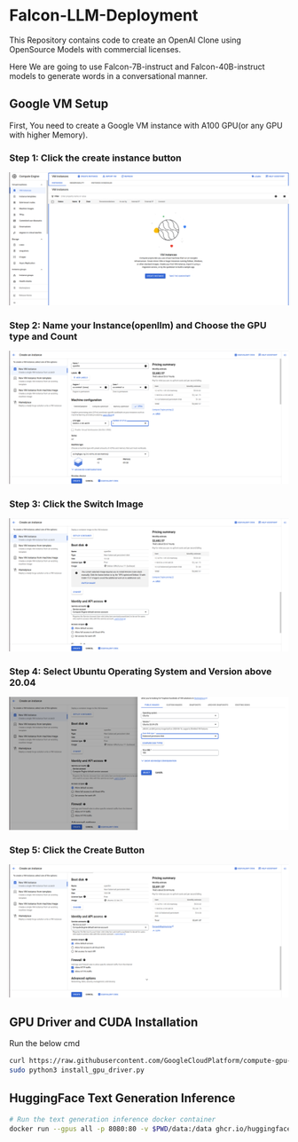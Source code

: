 # Falcon-LLM-Deployment

This Repository contains code to create an OpenAI Clone using OpenSource Models with commercial licenses.

Here We are going to use Falcon-7B-instruct and Falcon-40B-instruct models to generate words in a conversational manner.

## Google VM Setup

First, You need to create a Google VM instance with A100 GPU(or any GPU with higher Memory).
### Step 1: Click the create instance button
<p align="center"><img alt="GCP Instruction" src="imgs/Screenshot from 2023-06-21 23-11-25.png"/></p>

### Step 2: Name your Instance(openllm) and Choose the GPU type and Count
<p align="center"><img alt="GCP Instruction" src="imgs/Screenshot from 2023-06-21 23-12-07.png"/></p>

### Step 3: Click the Switch Image
<p align="center"><img alt="GCP Instruction" src="imgs/Screenshot from 2023-06-21 23-12-34.png"/></p>

### Step 4: Select Ubuntu Operating System and Version above 20.04
<p align="center"><img alt="GCP Instruction" src="imgs/Screenshot from 2023-06-21 23-13-22.png"/></p>

### Step 5: Click the Create Button
<p align="center"><img alt="GCP Instruction" src="imgs/Screenshot from 2023-06-21 23-26-41.png"/></p>

## GPU Driver and CUDA Installation

Run the below cmd
```bash
curl https://raw.githubusercontent.com/GoogleCloudPlatform/compute-gpu-installation/main/linux/install_gpu_driver.py --output install_gpu_driver.py
sudo python3 install_gpu_driver.py
```

## HuggingFace Text Generation Inference

```bash
# Run the text generation inference docker container
docker run --gpus all -p 8080:80 -v $PWD/data:/data ghcr.io/huggingface/text-generation-inference:0.8 --model-id tiiuae/falcon-7b-instruct
```
